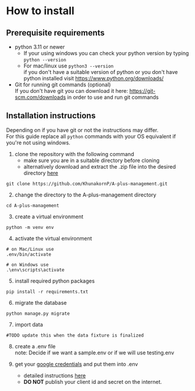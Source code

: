 # How to install

## Prerequisite requirements

- python 3.11 or newer
  - If your using windows you can check your python version by typing ```python --version```
  - For mac/linux use ```python3 --version``` <br>
  if you don't have a suitable version of python or you don't have python
  installed visit https://www.python.org/downloads/
- Git for running git commands (optional)<br>
If you don't have git you can download it here: https://git-scm.com/downloads
in order to use and run git commands

## Installation instructions
Depending on if you have git or not the instructions may differ. \
For this guide replace all `python` commands with your OS equivalent if you're
not using windows.

1. clone the repository with the following command
    - make sure you are in a suitable directory before cloning
    - alternatively download and extract the .zip file into the desired directory
   [here](https://github.com/KhunakornP/A-plus-management/releases)
```
git clone https://github.com/KhunakornP/A-plus-management.git
```

2. change the directory to the A-plus-management directory
```
cd A-plus-management
```

3. create a virtual environment
```
python -m venv env
```

4. activate the virtual environment
```
# on Mac/Linux use
.env/bin/activate

# on Windows use
.\env\scripts\activate
```

5. install required python packages
```
pip install -r requirements.txt
```

6. migrate the database
```
python manage.py migrate
```

7. import data

```
#TODO update this when the data fixture is finalized
```

8. create a .env file <br>
note: Decide if we want a sample.env or if we will use testing.env

9. get your [google credentials](https://support.google.com/cloud/answer/6158849?hl=en) and put them into .env
    - detailed instructions [here](google_auth_setup_guide.md#Setting-up-Google-OAuth-2.0)
    - **DO NOT** publish your client id and secret on the internet.
